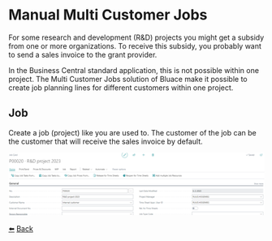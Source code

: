 # Manual Multi Customer Jobs

For some research and development (R&D) projects you might get a subsidy from one or more organizations.
To receive this subsidy, you probably want to send a sales invoice to the grant provider. 

In the Business Central standard application, this is not possible within one project.
The Multi Customer Jobs solution of Bluace make it possible to create job planning lines for different customers within one project.

## Job
Create a job (project) like you are used to. The customer of the job can be the customer that will receive the sales invoice by default.

![Job Card](../images/job/job-card.png)

[:arrow_left:](../README.md) [Back](../README.md)